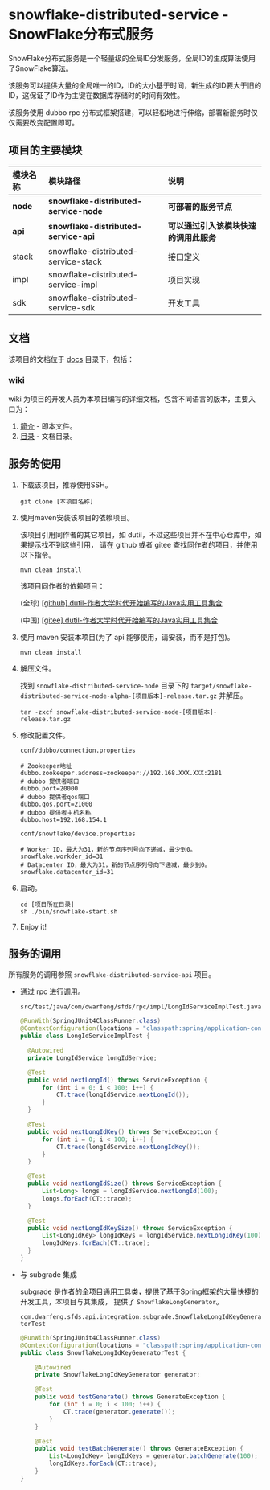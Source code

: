 # snowflake-distributed-service - SnowFlake分布式服务

SnowFlake分布式服务是一个轻量级的全局ID分发服务，全局ID的生成算法使用了SnowFlake算法。

该服务可以提供大量的全局唯一的ID，ID的大小基于时间，新生成的ID要大于旧的ID，这保证了ID作为主键在数据库存储时的时间有效性。

该服务使用 dubbo rpc 分布式框架搭建，可以轻松地进行伸缩，部署新服务时仅仅需要改变配置即可。

## 项目的主要模块

| 模块名称     | 模块路径                                   | 说明                    |
|:---------|:---------------------------------------|:----------------------|
| **node** | **snowflake-distributed-service-node** | **可部署的服务节点**          |
| **api**  | **snowflake-distributed-service-api**  | **可以通过引入该模块快速的调用此服务** |
| stack    | snowflake-distributed-service-stack    | 接口定义                  |
| impl     | snowflake-distributed-service-impl     | 项目实现                  |
| sdk      | snowflake-distributed-service-sdk      | 开发工具                  |

## 文档

该项目的文档位于 [docs](../../../docs) 目录下，包括：

### wiki

wiki 为项目的开发人员为本项目编写的详细文档，包含不同语言的版本，主要入口为：

1. [简介](./Introduction.md) - 即本文件。
2. [目录](./Contents.md) - 文档目录。

## 服务的使用

1. 下载该项目，推荐使用SSH。

   ```
   git clone [本项目名称]
   ```

2. 使用maven安装该项目的依赖项目。

   该项目引用同作者的其它项目，如 dutil，不过这些项目并不在中心仓库中，如果提示找不到这些引用，
   请在 github 或者 gitee 查找同作者的项目，并使用以下指令。

   ```
   mvn clean install
   ```

   该项目同作者的依赖项目：

   (全球) [[github] dutil-作者大学时代开始编写的Java实用工具集合](https://github.com/DwArFeng/dutil)

   (中国) [[gitee]  dutil-作者大学时代开始编写的Java实用工具集合](https://gitee.com/DwArFeng/dutil)

3. 使用 maven 安装本项目(为了 api 能够使用，请安装，而不是打包)。

   ```shell script
   mvn clean install
   ```

4. 解压文件。

   找到 `snowflake-distributed-service-node`
   目录下的 `target/snowflake-distributed-service-node-alpha-[项目版本]-release.tar.gz` 并解压。
    ```shell script
    tar -zxcf snowflake-distributed-service-node-[项目版本]-release.tar.gz
    ```

5. 修改配置文件。

   `conf/dubbo/connection.properties`
   ```
   # Zookeeper地址
   dubbo.zookeeper.address=zookeeper://192.168.XXX.XXX:2181
   # dubbo 提供者端口
   dubbo.port=20000
   # dubbo 提供者qos端口
   dubbo.qos.port=21000
   # dubbo 提供者主机名称
   dubbo.host=192.168.154.1
   ```

   `conf/snowflake/device.properties`
   ```
   # Worker ID，最大为31，新的节点序列号向下递减，最少到0。
   snowflake.workder_id=31
   # Datacenter ID，最大为31，新的节点序列号向下递减，最少到0。
   snowflake.datacenter_id=31
   ```

6. 启动。
   ```shell script
   cd [项目所在目录]
   sh ./bin/snowflake-start.sh
   ```

7. Enjoy it!

## 服务的调用

所有服务的调用参照 `snowflake-distributed-service-api` 项目。

- 通过 rpc 进行调用。

  `src/test/java/com/dwarfeng/sfds/rpc/impl/LongIdServiceImplTest.java`

   ```java
   @RunWith(SpringJUnit4ClassRunner.class)
   @ContextConfiguration(locations = "classpath:spring/application-context*.xml")
   public class LongIdServiceImplTest {
   
     @Autowired
     private LongIdService longIdService;
   
     @Test
     public void nextLongId() throws ServiceException {
         for (int i = 0; i < 100; i++) {
             CT.trace(longIdService.nextLongId());
         }
     }
   
     @Test
     public void nextLongIdKey() throws ServiceException {
         for (int i = 0; i < 100; i++) {
             CT.trace(longIdService.nextLongIdKey());
         }
     }
   
     @Test
     public void nextLongIdSize() throws ServiceException {
         List<Long> longs = longIdService.nextLongId(100);
         longs.forEach(CT::trace);
     }
   
     @Test
     public void nextLongIdKeySize() throws ServiceException {
         List<LongIdKey> longIdKeys = longIdService.nextLongIdKey(100);
         longIdKeys.forEach(CT::trace);
     }
   }
   ```

- 与 subgrade 集成

  subgrade 是作者的全项目通用工具类，提供了基于Spring框架的大量快捷的开发工具，本项目与其集成，
  提供了 `SnowflakeLongGenerator`。

  `com.dwarfeng.sfds.api.integration.subgrade.SnowflakeLongIdKeyGeneratorTest`

  ```java
  @RunWith(SpringJUnit4ClassRunner.class)
  @ContextConfiguration(locations = "classpath:spring/application-context*.xml")
  public class SnowflakeLongIdKeyGeneratorTest {
  
      @Autowired
      private SnowflakeLongIdKeyGenerator generator;
  
      @Test
      public void testGenerate() throws GenerateException {
          for (int i = 0; i < 100; i++) {
              CT.trace(generator.generate());
          }
      }
  
      @Test
      public void testBatchGenerate() throws GenerateException {
          List<LongIdKey> longIdKeys = generator.batchGenerate(100);
          longIdKeys.forEach(CT::trace);
      }
  }
  ```
